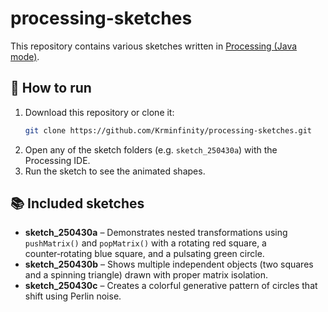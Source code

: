 # processing-sketches

This repository contains various sketches written in [Processing (Java mode)](https://processing.org/).

## 🔧 How to run

1. Download this repository or clone it:
   ```bash
   git clone https://github.com/Krminfinity/processing-sketches.git
   ```
2. Open any of the sketch folders (e.g. `sketch_250430a`) with the Processing IDE.
3. Run the sketch to see the animated shapes.

## 📚 Included sketches

- **sketch_250430a** – Demonstrates nested transformations using `pushMatrix()` and `popMatrix()` with a rotating red square, a counter‑rotating blue square, and a pulsating green circle.
- **sketch_250430b** – Shows multiple independent objects (two squares and a spinning triangle) drawn with proper matrix isolation.
- **sketch_250430c** – Creates a colorful generative pattern of circles that shift using Perlin noise.
